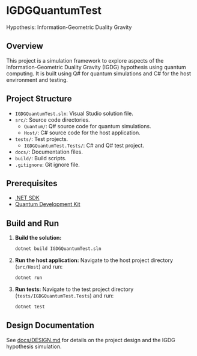 # IGDGQuantumTest

Hypothesis: Information-Geometric Duality Gravity

## Overview

This project is a simulation framework to explore aspects of the Information-Geometric Duality Gravity (IGDG) hypothesis using quantum computing. It is built using Q# for quantum simulations and C# for the host environment and testing.

## Project Structure

- `IGDGQuantumTest.sln`: Visual Studio solution file.
- `src/`: Source code directories.
    - `Quantum/`: Q# source code for quantum simulations.
    - `Host/`: C# source code for the host application.
- `tests/`: Test projects.
    - `IGDGQuantumTest.Tests/`: C# and Q# test project.
- `docs/`: Documentation files.
- `build/`: Build scripts.
- `.gitignore`: Git ignore file.

## Prerequisites

- [.NET SDK](https://dotnet.microsoft.com/download)
- [Quantum Development Kit](https://learn.microsoft.com/en-us/quantum/install-guide/)

## Build and Run

1.  **Build the solution:**
    ```bash
    dotnet build IGDGQuantumTest.sln
    ```

2.  **Run the host application:**
    Navigate to the host project directory (`src/Host`) and run:
    ```bash
    dotnet run
    ```

3.  **Run tests:**
    Navigate to the test project directory (`tests/IGDGQuantumTest.Tests`) and run:
    ```bash
    dotnet test
    ```

## Design Documentation

See [docs/DESIGN.md](docs/DESIGN.md) for details on the project design and the IGDG hypothesis simulation.
